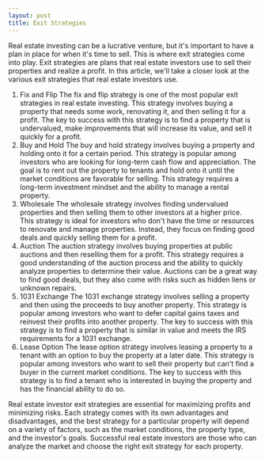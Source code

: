 ```yaml
---
layout: post
title: Exit Strategies
---
```

<p>Real estate investing can be a lucrative venture, but it's important to have a plan in place for when it's time to sell. This is where exit strategies come into play. Exit strategies are plans that real estate investors use to sell their properties and realize a profit. In this article, we'll take a closer look at the various exit strategies that real estate investors use.</p>

<ol>
<li>Fix and Flip
The fix and flip strategy is one of the most popular exit strategies in real estate investing. This strategy involves buying a property that needs some work, renovating it, and then selling it for a profit. The key to success with this strategy is to find a property that is undervalued, make improvements that will increase its value, and sell it quickly for a profit.</li>

<li>Buy and Hold
The buy and hold strategy involves buying a property and holding onto it for a certain period. This strategy is popular among investors who are looking for long-term cash flow and appreciation. The goal is to rent out the property to tenants and hold onto it until the market conditions are favorable for selling. This strategy requires a long-term investment mindset and the ability to manage a rental property.</li>

<li>Wholesale
The wholesale strategy involves finding undervalued properties and then selling them to other investors at a higher price. This strategy is ideal for investors who don't have the time or resources to renovate and manage properties. Instead, they focus on finding good deals and quickly selling them for a profit.</li>

<li>Auction
The auction strategy involves buying properties at public auctions and then reselling them for a profit. This strategy requires a good understanding of the auction process and the ability to quickly analyze properties to determine their value. Auctions can be a great way to find good deals, but they also come with risks such as hidden liens or unknown repairs.</li>

<li>1031 Exchange
The 1031 exchange strategy involves selling a property and then using the proceeds to buy another property. This strategy is popular among investors who want to defer capital gains taxes and reinvest their profits into another property. The key to success with this strategy is to find a property that is similar in value and meets the IRS requirements for a 1031 exchange.</li>

<li>Lease Option
The lease option strategy involves leasing a property to a tenant with an option to buy the property at a later date. This strategy is popular among investors who want to sell their property but can't find a buyer in the current market conditions. The key to success with this strategy is to find a tenant who is interested in buying the property and has the financial ability to do so.</li>
</ol>

<p>Real estate investor exit strategies are essential for maximizing profits and minimizing risks. Each strategy comes with its own advantages and disadvantages, and the best strategy for a particular property will depend on a variety of factors, such as the market conditions, the property type, and the investor's goals. Successful real estate investors are those who can analyze the market and choose the right exit strategy for each property.</p>
